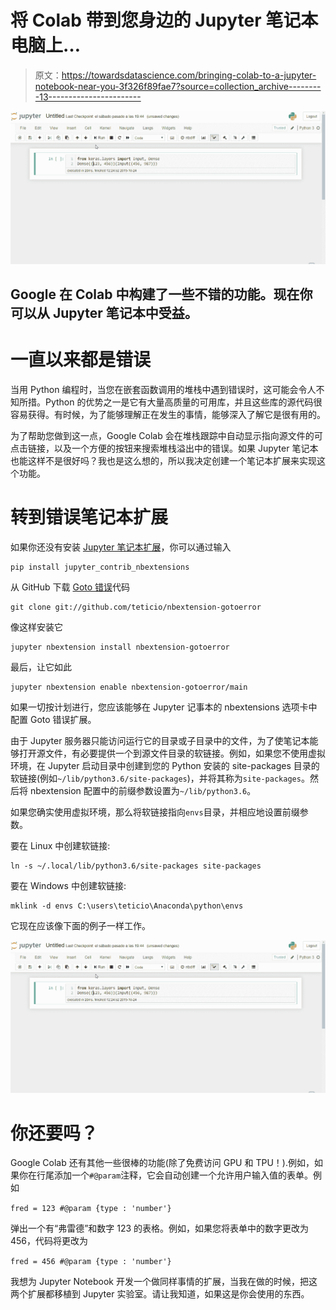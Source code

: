 # 将 Colab 带到您身边的 Jupyter 笔记本电脑上…

> 原文：<https://towardsdatascience.com/bringing-colab-to-a-jupyter-notebook-near-you-3f326f89fae7?source=collection_archive---------13----------------------->

![](img/76082b8893146b1b7f39b16f9650714c.png)

## Google 在 Colab 中构建了一些不错的功能。现在你可以从 Jupyter 笔记本中受益。

# 一直以来都是错误

当用 Python 编程时，当您在嵌套函数调用的堆栈中遇到错误时，这可能会令人不知所措。Python 的优势之一是它有大量高质量的可用库，并且这些库的源代码很容易获得。有时候，为了能够理解正在发生的事情，能够深入了解它是很有用的。

为了帮助您做到这一点，Google Colab 会在堆栈跟踪中自动显示指向源文件的可点击链接，以及一个方便的按钮来搜索堆栈溢出中的错误。如果 Jupyter 笔记本也能这样不是很好吗？我也是这么想的，所以我决定创建一个笔记本扩展来实现这个功能。

# 转到错误笔记本扩展

如果你还没有安装 [Jupyter 笔记本扩展](https://jupyter-contrib-nbextensions.readthedocs.io/en/latest/install.html)，你可以通过输入

```
pip install jupyter_contrib_nbextensions
```

从 GitHub 下载 [Goto 错误](https://github.com/teticio/nbextension-gotoerror)代码

```
git clone git://github.com/teticio/nbextension-gotoerror
```

像这样安装它

```
jupyter nbextension install nbextension-gotoerror
```

最后，让它如此

```
jupyter nbextension enable nbextension-gotoerror/main
```

如果一切按计划进行，您应该能够在 Jupyter 记事本的 nbextensions 选项卡中配置 Goto 错误扩展。

由于 Jupyter 服务器只能访问运行它的目录或子目录中的文件，为了使笔记本能够打开源文件，有必要提供一个到源文件目录的软链接。例如，如果您不使用虚拟环境，在 Jupyter 启动目录中创建到您的 Python 安装的 site-packages 目录的软链接(例如`~/lib/python3.6/site-packages`)，并将其称为`site-packages`。然后将 nbextension 配置中的前缀参数设置为`~/lib/python3.6`。

如果您确实使用虚拟环境，那么将软链接指向`envs`目录，并相应地设置前缀参数。

要在 Linux 中创建软链接:

```
ln -s ~/.local/lib/python3.6/site-packages site-packages
```

要在 Windows 中创建软链接:

```
mklink -d envs C:\users\teticio\Anaconda\python\envs
```

它现在应该像下面的例子一样工作。

![](img/76082b8893146b1b7f39b16f9650714c.png)

# 你还要吗？

Google Colab 还有其他一些很棒的功能(除了免费访问 GPU 和 TPU！).例如，如果你在行尾添加一个`#@param`注释，它会自动创建一个允许用户输入值的表单。例如

`fred = 123 #@param {type : 'number'}`

弹出一个有“弗雷德”和数字 123 的表格。例如，如果您将表单中的数字更改为 456，代码将更改为

`fred = 456 #@param {type : 'number'}`

我想为 Jupyter Notebook 开发一个做同样事情的扩展，当我在做的时候，把这两个扩展都移植到 Jupyter 实验室。请让我知道，如果这是你会使用的东西。